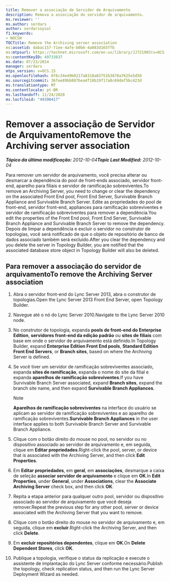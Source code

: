 ```yaml
---
title: Remover a associação de Servidor de Arquivamento
description: Remova a associação do servidor de arquivamento.
ms.reviewer: ''
ms.author: serdars
author: serdarsoysal
f1.keywords:
- NOCSH
TOCTitle: Remove the Archiving server association
ms:assetid: dabac157-71ee-4afe-b0b6-4a083d165ffb
ms:mtpsurl: https://technet.microsoft.com/en-us/library/JJ721903(v=OCS.15)
ms:contentKeyID: 49733837
ms.date: 07/23/2014
manager: serdars
mtps_version: v=OCS.15
ms.openlocfilehash: 0f6c34e49b0217a8318a83752b3878a7625e5d58
ms.sourcegitcommit: 36fee89bb887bea4f18b19f17a8c69daf5bc423d
ms.translationtype: MT
ms.contentlocale: pt-BR
ms.lasthandoff: 11/24/2020
ms.locfileid: "49390417"
---
```

# <a name="remove-the-archiving-server-association"></a><span data-ttu-id="c1df4-103">Remover a associação de Servidor de Arquivamento</span><span class="sxs-lookup"><span data-stu-id="c1df4-103">Remove the Archiving server association</span></span>

<div data-xmlns="http://www.w3.org/1999/xhtml">

<div class="topic" data-xmlns="http://www.w3.org/1999/xhtml" data-msxsl="urn:schemas-microsoft-com:xslt" data-cs="https://msdn.microsoft.com/">

<div data-asp="https://msdn2.microsoft.com/asp">



</div>

<div id="mainSection">

<div id="mainBody"><span data-ttu-id="c1df4-104">

<span> </span></span><span class="sxs-lookup"><span data-stu-id="c1df4-104">

<span> </span></span></span>

<span data-ttu-id="c1df4-105">_**Tópico da última modificação:** 2012-10-04_</span><span class="sxs-lookup"><span data-stu-id="c1df4-105">_**Topic Last Modified:** 2012-10-04_</span></span>

<span data-ttu-id="c1df4-106">Para remover um servidor de arquivamento, você precisa alterar ou desmarcar a dependência do pool de front-ends associado, servidor front-end, aparelho para filiais e servidor de ramificação sobreviventes.</span><span class="sxs-lookup"><span data-stu-id="c1df4-106">To remove an Archiving Server, you need to change or clear the dependency on the associated Front End pool, Front End Server, Survivable Branch Appliance and Survivable Branch Server.</span></span> <span data-ttu-id="c1df4-107">Edite as propriedades do pool de front-end, servidor front-end, appliances para ramificação sobreviventes e servidor de ramificação sobreviventes para remover a dependência.</span><span class="sxs-lookup"><span data-stu-id="c1df4-107">You edit the properties of the Front End pool, Front End Server, Survivable Branch Appliance and Survivable Branch Server to remove the dependency.</span></span> <span data-ttu-id="c1df4-108">Depois de limpar a dependência e excluir o servidor no construtor de topologias, você será notificado de que o objeto de repositório de banco de dados associado também será excluído.</span><span class="sxs-lookup"><span data-stu-id="c1df4-108">After you clear the dependency and you delete the server in Topology Builder, you are notified that the associated database store object in Topology Builder will also be deleted.</span></span>

<div>

## <a name="to-remove-the-archiving-server-association"></a><span data-ttu-id="c1df4-109">Para remover a associação do servidor de arquivamento</span><span class="sxs-lookup"><span data-stu-id="c1df4-109">To remove the Archiving Server association</span></span>

1.  <span data-ttu-id="c1df4-110">Abra o servidor front-end do Lync Server 2013, abra o construtor de topologias.</span><span class="sxs-lookup"><span data-stu-id="c1df4-110">Open the Lync Server 2013 Front End Server, open Topology Builder.</span></span>

2.  <span data-ttu-id="c1df4-111">Navegue até o nó do Lync Server 2010.</span><span class="sxs-lookup"><span data-stu-id="c1df4-111">Navigate to the Lync Server 2010 node.</span></span>

3.  <span data-ttu-id="c1df4-112">No construtor de topologia, expanda **pools de front-end do Enterprise Edition**, **servidores front-end da edição padrão** ou **sites de filiais** com base em onde o servidor de arquivamento está definido.</span><span class="sxs-lookup"><span data-stu-id="c1df4-112">In Topology Builder, expand **Enterprise Edition Front End pools**, **Standard Edition Front End Servers**, or **Branch sites**, based on where the Archiving Server is defined.</span></span>

4.  <span data-ttu-id="c1df4-113">Se você tiver um servidor de ramificação sobreviventes associado, expanda **sites de ramificação**, expanda o nome do site da filial e expanda **aparelhos de ramificação sobreviventes**.</span><span class="sxs-lookup"><span data-stu-id="c1df4-113">If you have Survivable Branch Server associated, expand **Branch sites**, expand the branch site name, and then expand **Survivable Branch Appliances**.</span></span>
    
    <div>
    

    > [!NOTE]  
    > <span data-ttu-id="c1df4-114"><STRONG>Aparelhos de ramificação sobreviventes</STRONG> na interface do usuário se aplicam ao servidor de ramificação sobreviventes e ao aparelho de ramificação sobreviventes.</span><span class="sxs-lookup"><span data-stu-id="c1df4-114"><STRONG>Survivable Branch Appliances</STRONG> in the user interface applies to both Survivable Branch Server and Survivable Branch Appliance.</span></span>

    
    </div>

5.  <span data-ttu-id="c1df4-115">Clique com o botão direito do mouse no pool, no servidor ou no dispositivo associado ao servidor de arquivamento e, em seguida, clique em **Editar propriedades**.</span><span class="sxs-lookup"><span data-stu-id="c1df4-115">Right-click the pool, server, or device that is associated with the Archiving Server, and then click **Edit Properties**.</span></span>

6.  <span data-ttu-id="c1df4-116">Em **Editar propriedades**, em **geral**, em **associações**, desmarque a caixa de seleção **associar servidor de arquivamento** e clique em **OK**.</span><span class="sxs-lookup"><span data-stu-id="c1df4-116">In **Edit Properties**, under **General**, under **Associations**, clear the **Associate Archiving Server** check box, and then click **OK**.</span></span>

7.  <span data-ttu-id="c1df4-117">Repita a etapa anterior para qualquer outro pool, servidor ou dispositivo associado ao servidor de arquivamento que você deseja remover.</span><span class="sxs-lookup"><span data-stu-id="c1df4-117">Repeat the previous step for any other pool, server or device associated with the Archiving Server that you want to remove.</span></span>

8.  <span data-ttu-id="c1df4-118">Clique com o botão direito do mouse no servidor de arquivamento e, em seguida, clique em **excluir**.</span><span class="sxs-lookup"><span data-stu-id="c1df4-118">Right-click the Archiving Server, and then click **Delete**.</span></span>

9.  <span data-ttu-id="c1df4-119">Em **excluir repositórios dependentes**, clique em **OK**.</span><span class="sxs-lookup"><span data-stu-id="c1df4-119">On **Delete Dependent Stores**, click **OK**.</span></span>

10. <span data-ttu-id="c1df4-120">Publique a topologia, verifique o status da replicação e execute o assistente de implantação do Lync Server conforme necessário.</span><span class="sxs-lookup"><span data-stu-id="c1df4-120">Publish the topology, check replication status, and then run the Lync Server Deployment Wizard as needed.</span></span>

<span data-ttu-id="c1df4-121"></div>

</div>

<span> </span>

</div>

</div>

</span><span class="sxs-lookup"><span data-stu-id="c1df4-121"></div>

</div>

<span> </span>

</div>

</div>

</span></span></div>

